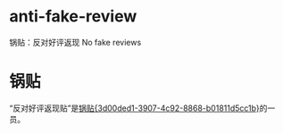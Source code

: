 # anti-fake-review
锅贴：反对好评返现 No fake reviews

# 锅贴
“反对好评返现贴”是[锅贴{3d00ded1-3907-4c92-8868-b01811d5cc1b}](https://github.com/jks-liu/guotie)的一员。

